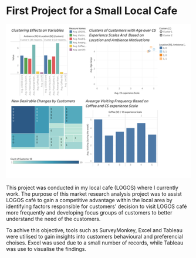 # First Project for a Small Local Cafe

![First_TableauExcel_Project](example.png)

This project was conducted in my local cafe (LOGOS) where I currently work. The purpose of this market research analysis project was to assist LOGOS café to gain a competitive advantage within the local area by identifying factors responsible for customers' decision to visit LOGOS café more frequently and developing focus groups of customers to better understand the need of the customers.

To achive this objective, tools such as SurveyMonkey, Excel and Tableau were utilised to gain insights into customers behavioural and preferencial choises. Excel was used due to a small number of records, while Tableau was use to visualise the findings.
